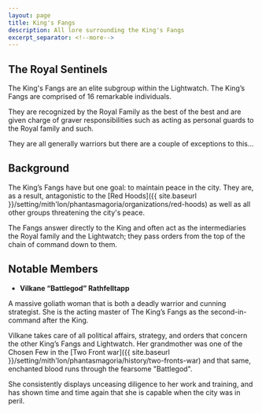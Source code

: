 ```yaml
---
layout: page
title: King's Fangs
description: All lore surrounding the King's Fangs
excerpt_separator: <!--more-->
---
```


## The Royal Sentinels
The King's Fangs are an elite subgroup within the Lightwatch. The King’s Fangs are comprised of 16 remarkable individuals.

They are recognized by the Royal Family as the best of the best and are given charge of graver responsibilities such as acting as personal guards to the Royal family and such.

<!--more-->

They are all generally warriors but there are a couple of exceptions to this...

## Background
The King’s Fangs have but one goal: to maintain peace in the city. They are, as a result, antagonistic to the [Red Hoods]({{ site.baseurl }}/setting/mith'lon/phantasmagoria/organizations/red-hoods) as well as all other groups threatening the city's peace.

The Fangs answer directly to the King and often act as the intermediaries the Royal family and the Lightwatch; they pass orders from the top of the chain of command down to them.

## Notable Members
- <strong>Vilkane “Battlegod” Rathfelltapp</strong>

A massive goliath woman that is both a deadly warrior and cunning strategist. She is the acting master of The King’s Fangs as the second-in-command after the King.

Vilkane takes care of all political affairs, strategy, and orders that concern the other King’s Fangs and Lightwatch. Her grandmother was one of the Chosen Few in the [Two Front war]({{ site.baseurl }}/setting/mith'lon/phantasmagoria/history/two-fronts-war) and that same, enchanted blood runs through the fearsome "Battlegod".

She consistently displays unceasing diligence to her work and training, and has shown time and time again that she is capable when the city was in peril.
